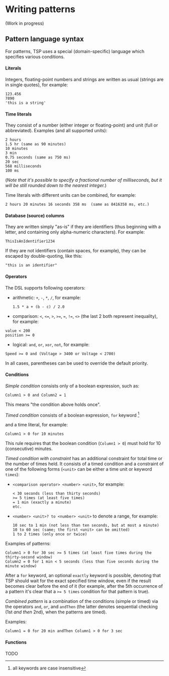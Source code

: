 # Writing patterns

(Work in progress)

## Pattern language syntax

For patterns, TSP uses a special (domain-specific) language which
specifies various conditions.

#### Literals

Integers, floating-point numbers and strings are written as usual
(strings are in single quotes), for example:
```
123.456
7890
'this is a string'
```

#### Time literals
They consist of a number (either integer or floating-point) and unit
(full or abbreviated). Examples (and all supported units):
```
2 hours
1.5 hr (same as 90 minutes)
10 minutes
3 min
0.75 seconds (same as 750 ms)
20 sec
568 milliseconds
100 ms
```

(_Note that it's possible to specify a fractional number of milliseconds,
 but it will be still rounded down to the nearest integer._)

Time literals with different units can be combined, for example:
```
2 hours 20 minutes 16 seconds 358 ms  (same as 8416358 ms, etc.)
```

#### Database (source) columns

They are written simply "as-is" if they are identifiers (thus beginning
with a letter, and containing only alpha-numeric characters).
For example:
```
ThisIsAnIdentifier1234
```
If they are not identifiers (contain spaces, for example), they can
be escaped by double-quoting, like this:
```
"this is an identifier"
```

#### Operators

The DSL supports following operators:
- arithmetic: `+`, `-`, `*`, `/`, for example:
    ````
    1.5 * a + (b - c) / 2.0
    ````
- comparison: `<`, `<=`, `>`, `>=`, `=`, `!=`, `<>` (the last 2 both
represent inequality), for example:
```
value < 200
position >= 0
```
- logical: `and`, `or`, `xor`, `not`, for example:
```
Speed >= 0 and (Voltage > 3400 or Voltage < 2700)
```

In all cases, parentheses can be used to override the default priority.

#### Conditions

_Simple condition_ consists only of a boolean expression, such as:
```
Column1 > 0 and Column2 = 1
```
This means "the condition above holds once".

_Timed condition_ consists of a boolean expression, `for` keyword [^1]

and a time literal, for example:
```
Column1 > 0 for 10 minutes
```
This rule requires that the boolean condition (`Column1 > 0`) must
hold for 10 (consecutive) minutes.

_Timed condition with constraint_ has an additional constraint for
total time or the number of times held. It consists of a timed
condition and a constraint of one of the following forms (`<unit>`
can be either a time unit or keyword `times`):
- `<comparison operator> <number> <unit>`, for example:
    ```
    < 30 seconds (less than thirty seconds)
    >= 5 times (at least five times)
    = 1 min (exactly a minute)
    etc.
    ```
- `<number> <unit>? to <number> <unit>` to denote a range, for example:
    ```
    10 sec to 1 min (not less than ten seconds, but at most a minute)
    10 to 60 sec (same; the first <unit> can be omitted)
    1 to 2 times (only once or twice)
    ```

Examples of patterns:
```
Column1 > 0 for 30 sec >= 5 times (at least five times during the thirty-second window)
Column2 = 0 for 1 min < 5 seconds (less than five seconds during the minute window)
```

After a `for` keyword, an optional `exactly` keyword is possible,
denoting that TSP should wait for the exact specified time window, even
if the result becomes clear before the end of it (for example,
after the 5th occurrence of a pattern it's clear that a `>= 5 times`
condition for that pattern is true).

_Combined pattern_ is a combination of the conditions (simple or timed)
via the operators `and`, `or`, and `andThen` (the latter denotes
sequential checking (1st _and then_ 2nd), when the patterns are timed).

Examples:
```
Column1 = 0 for 20 min andThen Column1 > 0 for 3 sec
```

#### Functions
TODO

[^1]: all keywords are case insensitive